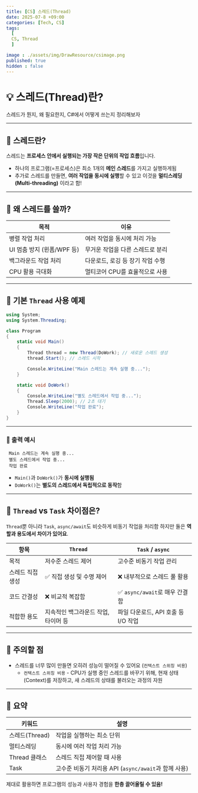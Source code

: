 ```yaml
---
title: [CS] 스레드(Thread)
date: 2025-07-8 +09:00
categories: [Tech, CS]
tags:
  [
  CS, Thread
  ]

image : ./assets/img/DrawResource/csimage.png
published: true
hidden : false
---
```


# 💡 스레드(Thread)란? 

스레드가 뭔지, 왜 필요한지, C#에서 어떻게 쓰는지 정리해보자

---

## 📑 스레드란?

스레드는 **프로세스 안에서 실행되는 가장 작은 단위의 작업 흐름**입니다.

- 하나의 프로그램(=프로세스)은 최소 1개의 **메인 스레드**를 가지고 실행하게됨
- 추가로 스레드를 만들면, **여러 작업을 동시에 실행**할 수 있고 이것을 **멀티스레딩(Multi-threading)** 이라고 함!

---

## 📑 왜 스레드를 쓸까?

| 목적                       | 이유                             |
| -------------------------- | -------------------------------- |
| 병렬 작업 처리             | 여러 작업을 동시에 처리 가능     |
| UI 멈춤 방지 (윈폼/WPF 등) | 무거운 작업을 다른 스레드로 분리 |
| 백그라운드 작업 처리       | 다운로드, 로깅 등 장기 작업 수행 |
| CPU 활용 극대화            | 멀티코어 CPU를 효율적으로 사용   |

---

## 📑 기본 `Thread` 사용 예제

```csharp
using System;
using System.Threading;

class Program
{
    static void Main()
    {
        Thread thread = new Thread(DoWork); // 새로운 스레드 생성
        thread.Start(); // 스레드 시작

        Console.WriteLine("Main 스레드는 계속 실행 중...");
    }

    static void DoWork()
    {
        Console.WriteLine("별도 스레드에서 작업 중...");
        Thread.Sleep(2000); // 2초 대기
        Console.WriteLine("작업 완료");
    }
}
```

---

### 📑 출력 예시

```
 Main 스레드는 계속 실행 중...
 별도 스레드에서 작업 중...
 작업 완료
```

- `Main()`과 `DoWork()`가 **동시에 실행됨**  
- `DoWork()`는 **별도의 스레드에서 독립적으로 동작**함

---

## 🧩 `Thread` vs `Task` 차이점은?

 `Thread`뿐 아니라 `Task`, `async/await`도 비슷하게 비동기 작업을 처리함
하지만 둘은 **역할과 용도에서 차이가 있어요**.

| 항목             | `Thread`                            | `Task` / `async`                    |
| ---------------- | ----------------------------------- | ----------------------------------- |
| 목적             | 저수준 스레드 제어                  | 고수준 비동기 작업 관리             |
| 스레드 직접 생성 | ✅ 직접 생성 및 수명 제어            | ❌ 내부적으로 스레드 풀 활용         |
| 코드 간결성      | ❌ 비교적 복잡함                     | ✅ `async/await`로 매우 간결함       |
| 적합한 용도      | 지속적인 백그라운드 작업, 타이머 등 | 파일 다운로드, API 호출 등 I/O 작업 |

---

## 🛑 주의할 점

- 스레드를 너무 많이 만들면 오히려 성능이 떨어질 수 있어요 (`컨텍스트 스위칭 비용`)
  - `컨텍스트 스위칭 비용` - CPU가 실행 중인 스레드를 바꾸기 위해, 현재 상태(Context)를 저장하고, 새 스레드의 상태를 불러오는 과정의 자원


---

## 📑 요약

| 키워드         | 설명                                                 |
| -------------- | ---------------------------------------------------- |
| 스레드(Thread) | 작업을 실행하는 최소 단위                            |
| 멀티스레딩     | 동시에 여러 작업 처리 가능                           |
| Thread 클래스  | 스레드 직접 제어할 때 사용                           |
| Task           | 고수준 비동기 처리용 API (`async/await`과 함께 사용) |



 제대로 활용하면 프로그램의 성능과 사용자 경험을 **한층 끌어올릴 수 있음!**

